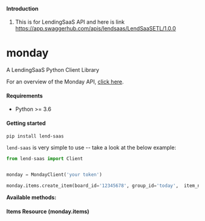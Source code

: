 #### Introduction

1. This is for LendingSaaS API and here is link https://app.swaggerhub.com/apis/lendsaas/LendSaaSETL/1.0.0 

# monday
A LendingSaaS Python Client Library


For an overview of the Monday API, [click here](https://monday.com/developers/v2#introduction-section).


#### Requirements
- Python >= 3.6

#### Getting started
`pip install lend-saas`

`lend-saas` is very simple to use -- take a look at the below example:
```python
from lend-saas import Client


monday = MondayClient('your token')

monday.items.create_item(board_id='12345678', group_id='today',  item_name='Do a thing')

```

**Available methods:**
#### Items Resource (monday.items)